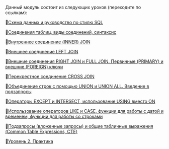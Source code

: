 Данный модуль состоит из следующих уроков (переходите по ссылкам):

🔑[Схема данных и руководство по стилю SQL](https://github.com/Data-Learn/sql-101/blob/main/SQL-101%20Modules/Module%202/Lesson%2011/README.md)

🔑[Соединения таблиц, виды соединений, синтаксис](https://github.com/Data-Learn/sql-101/blob/main/SQL-101%20Modules/Module%202/Lesson%2012/README.md)

🔑[Внутреннее соединение (INNER) JOIN](https://github.com/Data-Learn/sql-101/blob/main/SQL-101%20Modules/Module%202/Lesson%2013/README.md)

🔑[Внешнее соединение LEFT JOIN](https://github.com/Data-Learn/sql-101/blob/main/SQL-101%20Modules/Module%202/Lesson%2014/README.md)

🔑[Внешние соединения RIGHT JOIN и FULL JOIN. Первичные (PRIMARY) и внешние (FOREIGN) ключи](https://github.com/Data-Learn/sql-101/blob/main/SQL-101%20Modules/Module%202/Lesson%2015/README.md)

🔑[Перекрестное соединение CROSS JOIN](https://github.com/Data-Learn/sql-101/blob/main/SQL-101%20Modules/Module%202/Lesson%2016/README.md)

🔑[Объединение строк с помощью UNION и UNION ALL. Введение в подзапросы](https://github.com/Data-Learn/sql-101/blob/main/SQL-101%20Modules/Module%202/Lesson%2017/README.md)

🔑[Операторы EXCEPT и INTERSECT, использование USING вместо ON](https://github.com/Data-Learn/sql-101/blob/main/SQL-101%20Modules/Module%202/Lesson%2018/README.md)

🔑[Использование операторов LIKE и CASE, функции для работы с датой и временем, функции для работы со строками](https://github.com/Data-Learn/sql-101/blob/main/SQL-101%20Modules/Module%202/Lesson%2019/README.md)

🔑[Подзапросы (вложенные запросы) и общие табличные выражения (Common Table Expressions, CTE)](https://github.com/Data-Learn/sql-101/blob/main/SQL-101%20Modules/Module%202/Lesson%2020/README.md)

🔑[Уровень 2. Практика](https://github.com/Data-Learn/sql-101/blob/main/SQL-101%20Modules/Module%202/Practice%20on%20Module%202/README.md)
